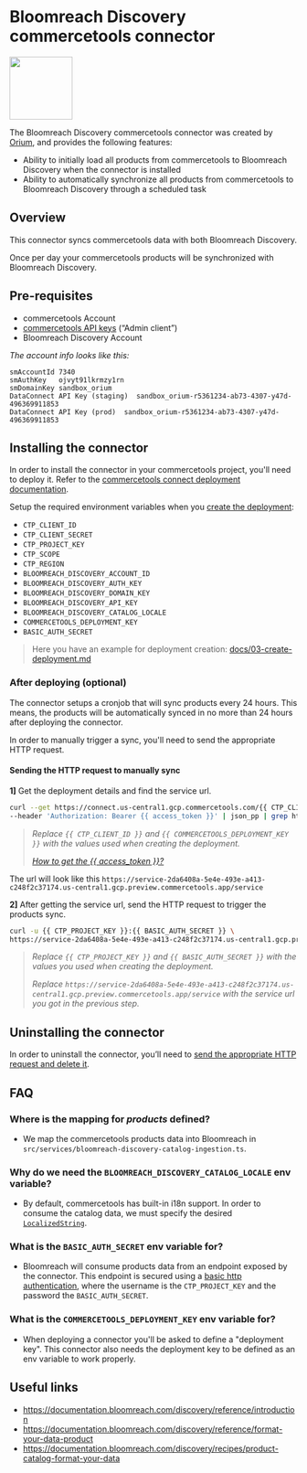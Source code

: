 # Bloomreach Discovery commercetools connector

<img height="110" src="https://github.com/oriuminc/ct-connect-bloomreach/blob/main/_logos.svg" />

The Bloomreach Discovery commercetools connector was created by [Orium](https://orium.com/), and provides the following features:

- Ability to initially load all products from commercetools to Bloomreach Discovery when the connector is installed
- Ability to automatically synchronize all products from commercetools to Bloomreach Discovery through a scheduled task

## Overview

This connector syncs commercetools data with both Bloomreach Discovery.

Once per day your commercetools products will be synchronized with Bloomreach Discovery.

## Pre-requisites

- commercetools Account
- [commercetools API keys](https://docs.commercetools.com/getting-started/create-api-client) (“Admin client”)
- Bloomreach Discovery Account

_The account info looks like this:_

```
smAccountId	7340
smAuthKey	ojvyt91lkrmzy1rn
smDomainKey	sandbox_orium
DataConnect API Key (staging)  sandbox_orium-r5361234-ab73-4307-y47d-496369911853
DataConnect API Key (prod)  sandbox_orium-r5361234-ab73-4307-y47d-496369911853
```

## Installing the connector

In order to install the connector in your commercetools project, you'll need to deploy it. Refer to the [commercetools connect deployment documentation](https://docs.commercetools.com/connect/concepts#deployments).

Setup the required environment variables when you [create the deployment](https://docs.commercetools.com/connect/getting-started#create-a-deployment):

- `CTP_CLIENT_ID`
- `CTP_CLIENT_SECRET`
- `CTP_PROJECT_KEY`
- `CTP_SCOPE`
- `CTP_REGION`
- `BLOOMREACH_DISCOVERY_ACCOUNT_ID`
- `BLOOMREACH_DISCOVERY_AUTH_KEY`
- `BLOOMREACH_DISCOVERY_DOMAIN_KEY`
- `BLOOMREACH_DISCOVERY_API_KEY`
- `BLOOMREACH_DISCOVERY_CATALOG_LOCALE`
- `COMMERCETOOLS_DEPLOYMENT_KEY`
- `BASIC_AUTH_SECRET`

> Here you have an example for deployment creation: [docs/03-create-deployment.md](docs/03-create-deployment.md)

### After deploying (optional)

The connector setups a cronjob that will sync products every 24 hours. This means, the products will be automatically synced in no more than 24 hours after deploying the connector.

In order to manually trigger a sync, you'll need to send the appropriate HTTP request.

#### Sending the HTTP request to manually sync

**1]** Get the deployment details and find the service url.

```bash
curl --get https://connect.us-central1.gcp.commercetools.com/{{ CTP_CLIENT_ID }}/deployments/key={{ COMMERCETOOLS_DEPLOYMENT_KEY }} \
--header 'Authorization: Bearer {{ access_token }}' | json_pp | grep https://
```

> _Replace `{{ CTP_CLIENT_ID }}` and `{{ COMMERCETOOLS_DEPLOYMENT_KEY }}` with the values used when creating the deployment._
>
> _[How to get the {{ access_token }}?](https://docs.commercetools.com/api/authorization#client-credentials-flow)_

The url will look like this `https://service-2da6408a-5e4e-493e-a413-c248f2c37174.us-central1.gcp.preview.commercetools.app/service`

**2]** After getting the service url, send the HTTP request to trigger the products sync.

```bash
curl -u {{ CTP_PROJECT_KEY }}:{{ BASIC_AUTH_SECRET }} \
https://service-2da6408a-5e4e-493e-a413-c248f2c37174.us-central1.gcp.preview.commercetools.app/service/bloomreach-discovery-catalog-ingestion
```

> _Replace `{{ CTP_PROJECT_KEY }}` and `{{ BASIC_AUTH_SECRET }}` with the values you used when creating the deployment._
> 
> _Replace `https://service-2da6408a-5e4e-493e-a413-c248f2c37174.us-central1.gcp.preview.commercetools.app/service` with the service url you got in the previous step._

## Uninstalling the connector

In order to uninstall the connector, you’ll need to [send the appropriate HTTP request and delete it](https://docs.commercetools.com/connect/deployments#delete-deployment).

## FAQ

### Where is the mapping for _products_ defined?

- We map the commercetools products data into Bloomreach in `src/services/bloomreach-discovery-catalog-ingestion.ts`.

### Why do we need the `BLOOMREACH_DISCOVERY_CATALOG_LOCALE` env variable?

- By default, commercetools has built-in i18n support. In order to consume the catalog data, we must specify the desired [`LocalizedString`](https://docs.commercetools.com/api/types#localizedstring).

### What is the `BASIC_AUTH_SECRET` env variable for?

- Bloomreach will consume products data from an endpoint exposed by the connector. This endpoint is secured using a [basic http authentication](https://developer.mozilla.org/en-US/docs/Web/HTTP/Authentication), where the username is the `CTP_PROJECT_KEY` and the password the `BASIC_AUTH_SECRET`.

### What is the `COMMERCETOOLS_DEPLOYMENT_KEY` env variable for?

- When deploying a connector you'll be asked to define a "deployment key". This connector also needs the deployment key to be defined as an env variable to work properly.

## Useful links

- https://documentation.bloomreach.com/discovery/reference/introduction
- https://documentation.bloomreach.com/discovery/reference/format-your-data-product
- https://documentation.bloomreach.com/discovery/recipes/product-catalog-format-your-data
